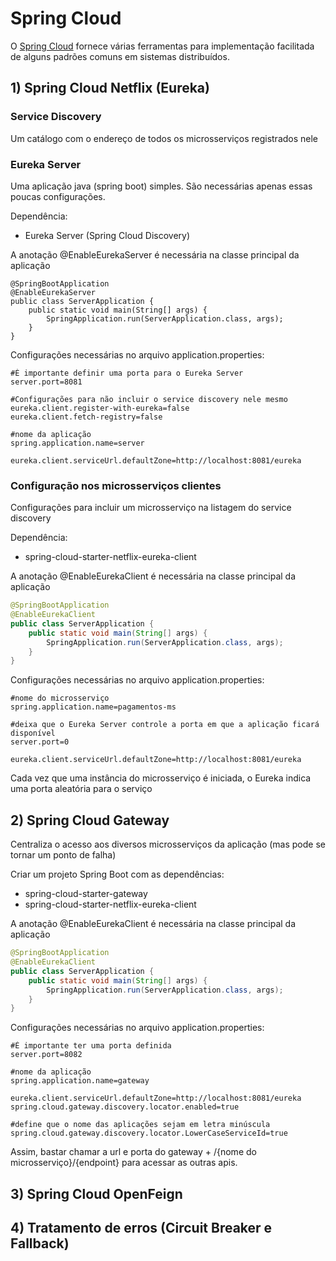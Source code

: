 # Spring Cloud

O [Spring Cloud](https://spring.io/projects/spring-cloud) fornece várias ferramentas para implementação facilitada de alguns padrões comuns em sistemas distribuídos.

## 1) Spring Cloud Netflix (Eureka)

### Service Discovery
Um catálogo com o endereço de todos os microsserviços registrados nele

### Eureka Server

Uma aplicação java (spring boot) simples. São necessárias apenas essas poucas configurações.

Dependência:
- Eureka Server (Spring Cloud Discovery)

A anotação @EnableEurekaServer é necessária na classe principal da aplicação
```
@SpringBootApplication
@EnableEurekaServer
public class ServerApplication {
    public static void main(String[] args) {
        SpringApplication.run(ServerApplication.class, args);
    }
}
```

Configurações necessárias no arquivo application.properties:
```
#É importante definir uma porta para o Eureka Server
server.port=8081

#Configurações para não incluir o service discovery nele mesmo 
eureka.client.register-with-eureka=false
eureka.client.fetch-registry=false

#nome da aplicação
spring.application.name=server

eureka.client.serviceUrl.defaultZone=http://localhost:8081/eureka
```

### Configuração nos microsserviços clientes

Configurações para incluir um microsserviço na listagem do service discovery

Dependência:
- spring-cloud-starter-netflix-eureka-client

A anotação @EnableEurekaClient é necessária na classe principal da aplicação
```java
@SpringBootApplication
@EnableEurekaClient
public class ServerApplication {
    public static void main(String[] args) {
        SpringApplication.run(ServerApplication.class, args);
    }
}
```

Configurações necessárias no arquivo application.properties:
```
#nome do microsserviço
spring.application.name=pagamentos-ms

#deixa que o Eureka Server controle a porta em que a aplicação ficará disponível
server.port=0

eureka.client.serviceUrl.defaultZone=http://localhost:8081/eureka
```

Cada vez que uma instância do microsserviço é iniciada, o Eureka indica uma porta aleatória para o serviço

## 2) Spring Cloud Gateway

Centraliza o acesso aos diversos microsserviços da aplicação (mas pode se tornar um ponto de falha)

Criar um projeto Spring Boot com as dependências:
- spring-cloud-starter-gateway
- spring-cloud-starter-netflix-eureka-client

A anotação @EnableEurekaClient é necessária na classe principal da aplicação
```java
@SpringBootApplication
@EnableEurekaClient
public class ServerApplication {
    public static void main(String[] args) {
        SpringApplication.run(ServerApplication.class, args);
    }
}
```

Configurações necessárias no arquivo application.properties:
```
#É importante ter uma porta definida
server.port=8082

#nome da aplicação
spring.application.name=gateway

eureka.client.serviceUrl.defaultZone=http://localhost:8081/eureka
spring.cloud.gateway.discovery.locator.enabled=true

#define que o nome das aplicações sejam em letra minúscula
spring.cloud.gateway.discovery.locator.LowerCaseServiceId=true
```

Assim, bastar chamar a url e porta do gateway  + /{nome do microsserviço}/{endpoint} para acessar as outras apis.


## 3) Spring Cloud OpenFeign

## 4) Tratamento de erros (Circuit Breaker e Fallback)

